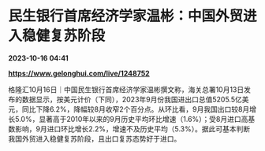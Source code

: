 # 民生银行首席经济学家温彬：中国外贸进入稳健复苏阶段

**2023-10-16 04:41**

**https://www.gelonghui.com/live/1248752**

格隆汇10月16日｜中国民生银行首席经济学家温彬撰文称，海关总署10月13日发布的数据显示，按美元计价（下同），2023年9月份我国进出口总值5205.5亿美元，同比下降6.2%，降幅较8月收窄2个百分点。从环比看，9月我国出口较8月增长5.0%，显著高于2010年以来的9月历史平均环比增速（1.6%）；受8月进口高基数影响，9月进口环比增长2.2%，增速不及历史平均（5.3%）。据此可基本判断我国外贸进入稳健复苏阶段，且出口复苏态势好于进口。